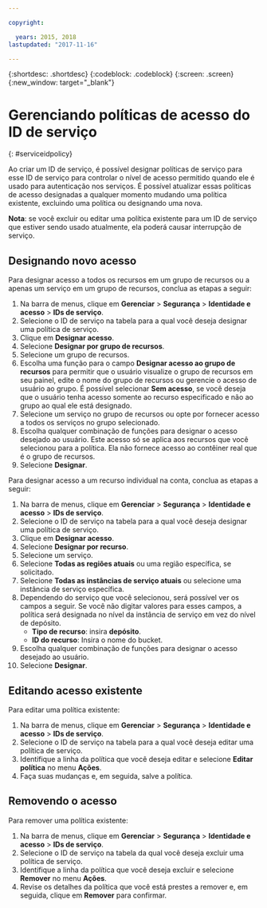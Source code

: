 ```yaml
---

copyright:

  years: 2015, 2018
lastupdated: "2017-11-16"

---
```


{:shortdesc: .shortdesc}
{:codeblock: .codeblock}
{:screen: .screen}
{:new_window: target="_blank"}

# Gerenciando políticas de acesso do ID de serviço
{: #serviceidpolicy}

Ao criar um ID de serviço, é possível designar políticas de serviço para esse ID de serviço para controlar o nível de acesso permitido quando ele é usado para autenticação nos serviços. É possível atualizar essas políticas de acesso designadas a qualquer momento mudando uma política existente, excluindo uma política ou designando uma nova.

**Nota**: se você excluir ou editar uma política existente para um ID de serviço que estiver sendo usado atualmente, ela poderá causar interrupção de serviço.

## Designando novo acesso

Para designar acesso a todos os recursos em um grupo de recursos ou a apenas um serviço em um grupo de recursos, conclua as etapas a seguir:

1. Na barra de menus, clique em **Gerenciar** &gt; **Segurança** &gt; **Identidade e acesso** &gt; **IDs de serviço**.
2. Selecione o ID de serviço na tabela para a qual você deseja designar uma política de serviço.
3. Clique em **Designar acesso**.
4. Selecione **Designar por grupo de recursos**.
5. Selecione um grupo de recursos.
6. Escolha uma função para o campo **Designar acesso ao grupo de recursos** para permitir que o usuário visualize o grupo de recursos em seu painel, edite o nome do grupo de recursos ou gerencie o acesso de usuário ao grupo. É possível selecionar **Sem acesso**, se você deseja que o usuário tenha acesso somente ao recurso especificado e não ao grupo ao qual ele está designado.
7. Selecione um serviço no grupo de recursos ou opte por fornecer acesso a todos os serviços no grupo selecionado.
8. Escolha qualquer combinação de funções para designar o acesso desejado ao usuário. Este acesso só se aplica aos recursos que você selecionou para a política. Ela não fornece acesso ao contêiner real que é o grupo de recursos.
9. Selecione **Designar**.

Para designar acesso a um recurso individual na conta, conclua as etapas a seguir:

1. Na barra de menus, clique em **Gerenciar** &gt; **Segurança** &gt; **Identidade e acesso** &gt; **IDs de serviço**.
2. Selecione o ID de serviço na tabela para a qual você deseja designar uma política de serviço.
3. Clique em **Designar acesso**.
4. Selecione **Designar por recurso**.
5. Selecione um serviço.
6. Selecione **Todas as regiões atuais** ou uma região específica, se solicitado.
7. Selecione **Todas as instâncias de serviço atuais** ou selecione uma instância de serviço específica.
8. Dependendo do serviço que você selecionou, será possível ver os campos a seguir. Se você não digitar valores para esses campos, a política será designada no nível da instância de serviço em vez do nível de depósito.
    * **Tipo de recurso**: insira **depósito**.
    * **ID do recurso**: Insira o nome do bucket.
9. Escolha qualquer combinação de funções para designar o acesso desejado ao usuário.
10. Selecione **Designar**.



## Editando acesso existente

Para editar uma política existente:

1. Na barra de menus, clique em **Gerenciar** &gt; **Segurança** &gt; **Identidade e acesso** &gt; **IDs de serviço**.
2. Selecione o ID de serviço na tabela para a qual você deseja editar uma política de serviço.
3. Identifique a linha da política que você deseja editar e selecione **Editar política** no menu **Ações**.
4. Faça suas mudanças e, em seguida, salve a política.

## Removendo o acesso

Para remover uma política existente:

1. Na barra de menus, clique em **Gerenciar** &gt; **Segurança** &gt; **Identidade e acesso** &gt; **IDs de serviço**.
2. Selecione o ID de serviço na tabela da qual você deseja excluir uma política de serviço.
3. Identifique a linha da política que você deseja excluir e selecione **Remover** no menu **Ações**.
4. Revise os detalhes da política que você está prestes a remover e, em seguida, clique em **Remover** para confirmar.
